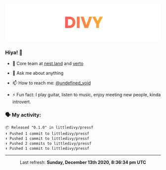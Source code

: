 
![](https://github.com/divy-work/divy-work/raw/master/assets/divy.png)

### Hiya! 👋

- 🔭 Core team at [nest.land](https://github.com/nestdotland/nest.land) and [verto](https://github.com/useverto/verto)

- 💬 Ask me about anything

- 📫 How to reach me: [@undefined_void](https://instagram.com/divy.exe)

- ⚡ Fun fact: I play guitar, listen to music, enjoy meeting new people, kinda introvert.

### 🗣 My activity:

```
📦 Released "0.1.0" in littledivy/pressf
⬆️ Pushed 1 commit to littledivy/pressf
⬆️ Pushed 1 commit to littledivy/pressf
⬆️ Pushed 2 commits to littledivy/pressf
⬆️ Pushed 1 commit to littledivy/pressf
```

------------
<p align="center">Last refresh: <b>Sunday, December 13th 2020, 8:36:34 pm UTC</b></p>
